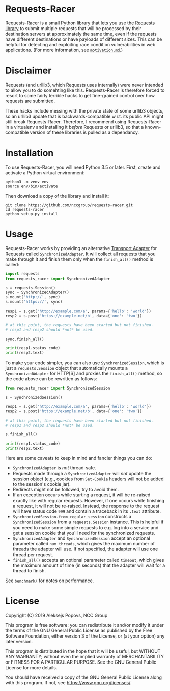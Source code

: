 # Requests-Racer

Requests-Racer is a small Python library that lets you use the [Requests library](https://requests.readthedocs.io/) to submit multiple requests that will be processed by their destination servers at approximately the same time, even if the requests have different destinations or have payloads of different sizes. This can be helpful for detecting and exploiting race condition vulnerabilities in web applications. (For more information, see [`motivation.md`](motivation.md).)

# Disclaimer

Requests (and urllib3, which Requests uses internally) were never intended to allow you to do somehting like this. Requests-Racer is therefore forced to resort to some fairly terrible hacks to get fine-grained control over how requests are submitted.

These hacks include messing with the private state of some urllib3 objects, so an urllib3 update that is backwards-compatible w.r.t. its public API might still break Requests-Racer. Therefore, I recommend using Requests-Racer in a virtualenv and installing it *before* Requests or urllib3, so that a known-compatible version of these libraries is pulled as a dependancy.

# Installation

To use Requests-Racer, you will need Python 3.5 or later. First, create and activate a Python virtual environment:

```
python3 -m venv env
source env/bin/activate
```

Then download a copy of the library and install it:

```
git clone https://github.com/nccgroup/requests-racer.git
cd requests-racer
python setup.py install
```

# Usage

Requests-Racer works by providing an alternative [Transport Adapter](https://requests.readthedocs.io/en/master/user/advanced/#transport-adapters) for Requests called `SynchronizedAdapter`. It will collect all requests that you make through it and finish them only when the `finish_all()` method is called:

```python
import requests
from requests_racer import SynchronizedAdapter

s = requests.Session()
sync = SynchronizedAdapter()
s.mount('http://', sync)
s.mount('https://', sync)

resp1 = s.get('http://example.com/a', params={'hello': 'world'})
resp2 = s.post('https://example.net/b', data={'one': 'two'})

# at this point, the requests have been started but not finished.
# resp1 and resp2 should *not* be used.

sync.finish_all()

print(resp1.status_code)
print(resp2.text)
```

To make your code simpler, you can also use `SynchronizedSession`, which is just a `requests.Session` object that automatically mounts a `SynchronizedAdapter` for HTTP[S] and proxies the `finish_all()` method, so the code above can be rewritten as follows:

```python
from requests_racer import SynchronizedSession

s = SynchronizedSession()

resp1 = s.get('http://example.com/a', params={'hello': 'world'})
resp2 = s.post('https://example.net/b', data={'one': 'two'})

# at this point, the requests have been started but not finished.
# resp1 and resp2 should *not* be used.

s.finish_all()

print(resp1.status_code)
print(resp2.text)
```

Here are some caveats to keep in mind and fancier things you can do:

- `SynchronizedAdapter` is *not* thread-safe.
- Requests made through a `SynchronizedAdapter` will *not* update the session object (e.g., cookies from `Set-Cookie` headers will not be added to the session's cookie jar).
- Redirects might not be followed, try to avoid them.
- If an exception occurs while starting a request, it will be re-raised exactly like with regular requests. However, if one occurs while finishing a request, it will not be re-raised. Instead, the response to the request will have status code `999` and contain a traceback in its `.text` attribute.
- `SynchronizedSession.from_regular_session` constructs a `SynchronizedSession` from a `requests.Session` instance. This is helpful if you need to make some simple requests to e.g. log into a service and get a session cookie that you'll need for the synchronized requests.
- `SynchronizedAdapter` and `SynchronizedSession` accept an optional parameter called `num_threads`, which gives the maximum number of threads the adapter will use. If not specified, the adapter will use one thread per request.
- `finish_all()` accepts an optional parameter called `timeout`, which gives the maximum amount of time (in seconds) that the adapter will wait for a thread to finish.

See [`benchmark/`](benchmark/) for notes on performance.

# License

Copyright (C) 2019 Aleksejs Popovs, NCC Group

This program is free software: you can redistribute it and/or modify
it under the terms of the GNU General Public License as published by
the Free Software Foundation, either version 3 of the License, or
(at your option) any later version.

This program is distributed in the hope that it will be useful,
but WITHOUT ANY WARRANTY; without even the implied warranty of
MERCHANTABILITY or FITNESS FOR A PARTICULAR PURPOSE. See the
GNU General Public License for more details.

You should have received a copy of the GNU General Public License
along with this program. If not, see <https://www.gnu.org/licenses/>.
